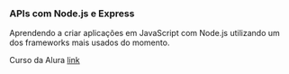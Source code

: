 ### APIs com Node.js e Express

Aprendendo a criar aplicações em JavaScript com Node.js utilizando um dos frameworks mais usados do momento.

Curso da Alura [link](https://www.alura.com.br/formacao-node-js-express)
